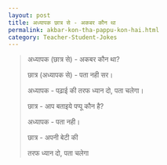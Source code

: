 ```yaml
---
layout: post
title: अध्यापक छात्र से - अकबर कौन था
permalink: akbar-kon-tha-pappu-kon-hai.html
category: Teacher-Student-Jokes
---
```

> अध्यापक (छात्र से) - अकबर कौन था?
> 
> छात्र (अध्यापक से) - पता नही सर।
> 
> अध्यापक - पढ़ाई की तरफ ध्यान दो, पता चलेगा।
> 
> छात्र - आप बताइये पप्पू कौन है?
> 
> अध्यापक - पता नही।
> 
> छात्र - अपनी बेटी की
> 
> तरफ ध्यान दो, पता चलेगा